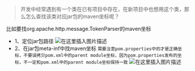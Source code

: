 >开发中经常遇到有一个类在已有项目中存在，在新项目中也想用这个类，那么怎么查找该类对应jar包的maven坐标呢？

比如要找org.apache.http.message.TokenParser的maven坐标
- 1、定位jar包路径
![在这里插入图片描述](https://img-blog.csdnimg.cn/14978c43b8464d408a2b83fa0fc5f480.png?x-oss-process=image/watermark,type_ZHJvaWRzYW5zZmFsbGJhY2s,shadow_50,text_Q1NETiBAY3Vpd2VueHUx,size_20,color_FFFFFF,t_70,g_se,x_16)
- 2、在jar包meta-inf中找maven坐标
`需要注意pom.properties中的才是正确坐标，不要误拷贝pom.xml中的parent module坐标，因为pom.properties发布的坐标，不一定和pom.xml中的parent module坐标保持一致`
![在这里插入图片描述](https://img-blog.csdnimg.cn/8b51b365025e4be18fa1e5997fb9a202.png?x-oss-process=image/watermark,type_ZHJvaWRzYW5zZmFsbGJhY2s,shadow_50,text_Q1NETiBAY3Vpd2VueHUx,size_20,color_FFFFFF,t_70,g_se,x_16)

